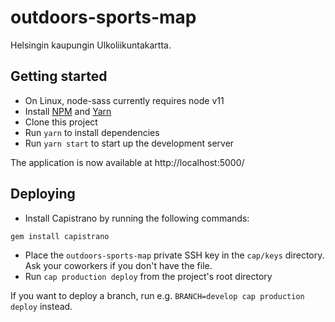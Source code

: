 # outdoors-sports-map

Helsingin kaupungin Ulkoliikuntakartta.

## Getting started

- On Linux, node-sass currently requires node v11
- Install [NPM](https://www.npmjs.com/) and [Yarn](https://yarnpkg.com)
- Clone this project
- Run `yarn` to install dependencies
- Run `yarn start` to start up the development server

The application is now available at http://localhost:5000/

## Deploying

* Install Capistrano by running the following commands:

```
gem install capistrano
```

* Place the `outdoors-sports-map` private SSH key in the `cap/keys` directory. Ask your coworkers if you 
don't have the file.
* Run `cap production deploy` from the project's root directory

If you want to deploy a branch, run e.g. `BRANCH=develop cap production deploy` instead.
